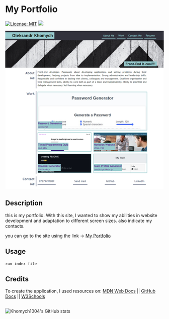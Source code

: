 # My Portfolio

[![License: MIT](https://img.shields.io/badge/License-MIT-yellow.svg)](https://opensource.org/licenses/MIT) ![](https://komarev.com/ghpvc/?username=Khomych1004)

![application screenshot](documentation/Demo.png)

## Description
this is my portfolio. With this site, I wanted to show my abilities in website development and adaptation to different screen sizes. also indicate my contacts.

you can go to the site using the link -> [My Portfolio](https://khomych1004.github.io/My_portfolio/)

## Usage
```
run index file

```

## Credits

To create the application, I used resources on:
[MDN Web Docs](https://developer.mozilla.org)
||
[GitHub Docs](https://docs.github.com)
||
[W3Schools](https://www.w3schools.com/)

##

![Khomych1004's GitHub stats](https://github-readme-stats.vercel.app/api?username=Khomych1004&show_icons=true&theme=transparent)
